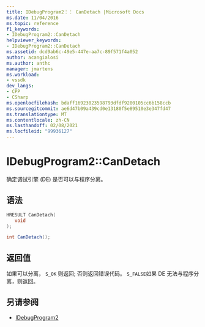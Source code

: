 ```yaml
---
title: IDebugProgram2：： CanDetach |Microsoft Docs
ms.date: 11/04/2016
ms.topic: reference
f1_keywords:
- IDebugProgram2::CanDetach
helpviewer_keywords:
- IDebugProgram2::CanDetach
ms.assetid: dcd9ab6c-49e5-447e-aa7c-89f571f4a052
author: acangialosi
ms.author: anthc
manager: jmartens
ms.workload:
- vssdk
dev_langs:
- CPP
- CSharp
ms.openlocfilehash: bdaff16923023598793dfdf9200105cc6b158ccb
ms.sourcegitcommit: ae6d47b09a439cd0e13180f5e89510e3e347fd47
ms.translationtype: MT
ms.contentlocale: zh-CN
ms.lasthandoff: 02/08/2021
ms.locfileid: "99936127"
---
```

# <a name="idebugprogram2candetach"></a>IDebugProgram2::CanDetach
确定调试引擎 (DE) 是否可以与程序分离。

## <a name="syntax"></a>语法

```cpp
HRESULT CanDetach(
   void
);
```

```csharp
int CanDetach();
```

## <a name="return-value"></a>返回值
 如果可以分离， `S_OK` 则返回; 否则返回错误代码。 `S_FALSE`如果 DE 无法与程序分离，则返回。

## <a name="see-also"></a>另请参阅
- [IDebugProgram2](../../../extensibility/debugger/reference/idebugprogram2.md)
